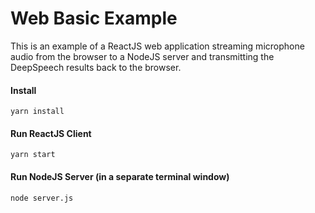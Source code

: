 # Web Basic Example

This is an example of a ReactJS web application streaming microphone audio from the browser
to a NodeJS server and transmitting the DeepSpeech results back to the browser.

#### Install

```
yarn install
```

#### Run ReactJS Client

```
yarn start
```

#### Run NodeJS Server (in a separate terminal window)

```
node server.js
```